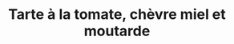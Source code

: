 ---
title: Tarte à la tomate, chèvre miel et moutarde
draft: false
layout: recettes
type: entree
categories:
  - Tarte (salée)
auteur: Frédo
regime:
  - vegetarien
  - sans-gluten
cuisson: Oui
temperature: Froid
plate: 100
quantite_desc: 8 parts par tarte
check: Oui
checkAlwaysOk: false
checkfor: 32
ingredients:
  legumes:
    - title: Origan frais
      quantite: 200
      unit: grammes
    - title: Tomate
      quantite: 65
      unit: unité
  lof:
    - title: Crème liquide entière
      quantite: 2
      unit: litre
    - title: Oeuf
      quantite: 30
      unit: unité
    - title: huile de tournesol
      quantite: 1
      unit: litre
    - title: Farine de blé
      quantite: 2
      unit: Kg
  frais:
    - title: Bûche de chèvre
      quantite: 13
      unit: unité
    - title: Yaourt de soja
      quantite: 24
      unit: unité
    - title: Pâte brisée sans gluten
      quantite: 4
      unit: unité
  sucres:
    - title: Miel
      quantite: 500
      unit: grammes
  epices:
    - title: Thym
      quantite: 100
      unit: grammes
    - title: Moutarde à l'ancienne
      quantite: 1
      unit: Kg
  autres:
    - title: Tahin
      quantite: 500
      unit: grammes
    - title: Levure chimique
      quantite: 4
      unit: unité
    - title: Eau
      quantite: 1
      unit: litre
materiel:
  - moule à tarte
preparation: >-
  Préchauffer le four à 200°


  Etape 1 : pâte à tarte


  Mélanger farine, levure, origan et 4 bonnes pincées de sel. Ajouter 630 Cl d'huile de tournesol. Pétrir grossièrement. Ajouter 630 Cl d'eau tiède. Pétrir. Former autant de boules que de moules à garnir. Cette pâte s'étale au rouleau entre 2 papiers sulfurisés sur l'envers du moule pour la taille. Une fois étalée, retourner, boudiner les bords.


  Pour la version sans gluten utiliser des pâtes toutes faites.


  Etape 2 : garniture


  Couper les tomates en tranches d'1cm d'épaisseur environ. Réserver. Couper chaque bûchette de chèvre en 16 parts. Réserver.


  Garnir les fonds de tarte de 2 C. à soupe de moutarde ancienne. Disposer dessus tomates et portions de chèvre. Saupoudrer de thym


  Etape 3 : appareil


  Battre 26 oeufs avec la crème liquide. Saler poivrer. Juste avant d'enfourner verser l'appareil dans les moules.


  Pour la version sans gluten idem


  Pour la version végan ne pas mettre de chèvre et un peu plus de tomates. Réaliser un appareil avec yaourt de soja et tahin.


  Enfourner 30 minutes environ
publishDate: 2025-06-05T12:01:00.000Z
uuid: 9n6m96pb
titleslug: tarte-a-la-tomate-chevre-miel-et-moutarde_9n6m96pb
---